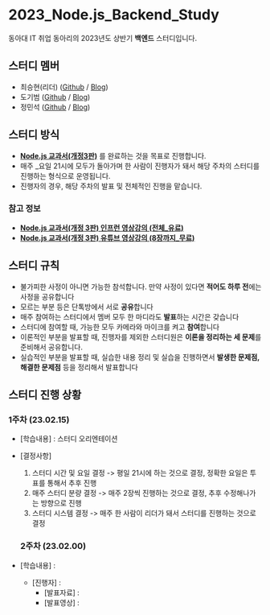 # 2023_Node.js_Backend_Study
동아대 IT 취업 동아리의 2023년도 상반기 **백엔드** 스터디입니다.

## 스터디 멤버
- 최승현(리더) ([Github](https://github.com/Vulter3653) / [Blog](https://vulter3653.tistory.com))
- 도기범 ([Github](https://github.com/GBDO) / [Blog](https://ford.tistory.com/))
- 정민석 ([Github](https://github.com/200000001) / [Blog](https://minseok-study.tistory.com))

## 스터디 방식

- **[Node.js 교과서(개정3판)](https://product.kyobobook.co.kr/detail/S000001792685)** 를 완료하는 것을 목표로 진행합니다.
- 매주 _요일 21시에 모두가 돌아가며 한 사람이 진행자가 돼서 해당 주차의 스터디를 진행하는 형식으로 운영됩니다.
- 진행자의 경우, 해당 주차의 발표 및 전체적인 진행을 맡습니다. 

### 참고 정보
- **[Node.js 교과서(개정 3판) 인프런 영상강의 (전체_유료)](https://www.inflearn.com/course/%EB%85%B8%EB%93%9C-js-%EA%B5%90%EA%B3%BC%EC%84%9C#curriculum)**
- **[Node.js 교과서(개정 3판) 유튜브 영상강의 (8장까지_무료)](https://www.youtube.com/playlist?list=PLcqDmjxt30RsGIPBBKX7xl05VuqJeCTFn)**

## 스터디 규칙

- 불가피한 사정이 아니면 가능한 참석합니다. 만약 사정이 있다면 **적어도 하루 전**에는 사정을 공유합니다
- 모르는 부분 등은 단톡방에서 서로 **공유**합니다
- 매주 참여하는 스터디에서 멤버 모두 한 마디라도 **발표**하는 시간은 갖습니다
- 스터디에 참여할 때, 가능한 모두 카메라와 마이크를 켜고 **참여**합니다
- 이론적인 부분을 발표할 때, 진행자를 제외한 스터디원은 **이론을 정리하는 세 문제**를 준비해서 공유합니다.
- 실습적인 부분을 발표할 때, 실습한 내용 정리 및 실습을 진행하면서 **발생한 문제점, 해결한 문제점** 등을 정리해서 발표합니다

## 스터디 진행 상황
### 1주차 (23.02.15)

- [학습내용] : 스터디 오리엔테이션

- [결정사항]
  1. 스터디 시간 및 요일 결정
  -> 평일 21시에 하는 것으로 결정, 정확한 요일은 투표를 통해서 추후 진행
  2. 매주 스터디 분량 결정
  -> 매주 2장씩 진행하는 것으로 결정, 추후 수정해나가는 방향으로 진행
  3. 스터디 시스템 결정
  -> 매주 한 사람이 리더가 돼서 스터디를 진행하는 것으로 결정
  
  ### 2주차 (23.02.00)

- [학습내용] : 

   - [진행자]   : 
      - [발표자료] :
      - [발표영상] :
